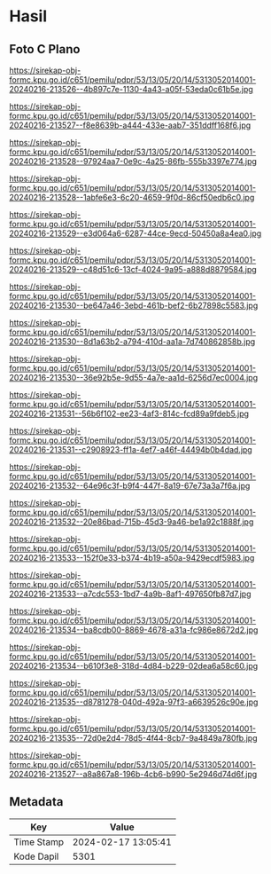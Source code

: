 # Hasil

## Foto C Plano

https://sirekap-obj-formc.kpu.go.id/c651/pemilu/pdpr/53/13/05/20/14/5313052014001-20240216-213526--4b897c7e-1130-4a43-a05f-53eda0c61b5e.jpg

https://sirekap-obj-formc.kpu.go.id/c651/pemilu/pdpr/53/13/05/20/14/5313052014001-20240216-213527--f8e8639b-a444-433e-aab7-351ddff168f6.jpg

https://sirekap-obj-formc.kpu.go.id/c651/pemilu/pdpr/53/13/05/20/14/5313052014001-20240216-213528--97924aa7-0e9c-4a25-86fb-555b3397e774.jpg

https://sirekap-obj-formc.kpu.go.id/c651/pemilu/pdpr/53/13/05/20/14/5313052014001-20240216-213528--1abfe6e3-6c20-4659-9f0d-86cf50edb6c0.jpg

https://sirekap-obj-formc.kpu.go.id/c651/pemilu/pdpr/53/13/05/20/14/5313052014001-20240216-213529--e3d064a6-6287-44ce-9ecd-50450a8a4ea0.jpg

https://sirekap-obj-formc.kpu.go.id/c651/pemilu/pdpr/53/13/05/20/14/5313052014001-20240216-213529--c48d51c6-13cf-4024-9a95-a888d8879584.jpg

https://sirekap-obj-formc.kpu.go.id/c651/pemilu/pdpr/53/13/05/20/14/5313052014001-20240216-213530--be647a46-3ebd-461b-bef2-6b27898c5583.jpg

https://sirekap-obj-formc.kpu.go.id/c651/pemilu/pdpr/53/13/05/20/14/5313052014001-20240216-213530--8d1a63b2-a794-410d-aa1a-7d740862858b.jpg

https://sirekap-obj-formc.kpu.go.id/c651/pemilu/pdpr/53/13/05/20/14/5313052014001-20240216-213530--36e92b5e-9d55-4a7e-aa1d-6256d7ec0004.jpg

https://sirekap-obj-formc.kpu.go.id/c651/pemilu/pdpr/53/13/05/20/14/5313052014001-20240216-213531--56b6f102-ee23-4af3-814c-fcd89a9fdeb5.jpg

https://sirekap-obj-formc.kpu.go.id/c651/pemilu/pdpr/53/13/05/20/14/5313052014001-20240216-213531--c2908923-ff1a-4ef7-a46f-44494b0b4dad.jpg

https://sirekap-obj-formc.kpu.go.id/c651/pemilu/pdpr/53/13/05/20/14/5313052014001-20240216-213532--64e96c3f-b9f4-447f-8a19-67e73a3a7f6a.jpg

https://sirekap-obj-formc.kpu.go.id/c651/pemilu/pdpr/53/13/05/20/14/5313052014001-20240216-213532--20e86bad-715b-45d3-9a46-be1a92c1888f.jpg

https://sirekap-obj-formc.kpu.go.id/c651/pemilu/pdpr/53/13/05/20/14/5313052014001-20240216-213533--152f0e33-b374-4b19-a50a-9429ecdf5983.jpg

https://sirekap-obj-formc.kpu.go.id/c651/pemilu/pdpr/53/13/05/20/14/5313052014001-20240216-213533--a7cdc553-1bd7-4a9b-8af1-497650fb87d7.jpg

https://sirekap-obj-formc.kpu.go.id/c651/pemilu/pdpr/53/13/05/20/14/5313052014001-20240216-213534--ba8cdb00-8869-4678-a31a-fc986e8672d2.jpg

https://sirekap-obj-formc.kpu.go.id/c651/pemilu/pdpr/53/13/05/20/14/5313052014001-20240216-213534--b610f3e8-318d-4d84-b229-02dea6a58c60.jpg

https://sirekap-obj-formc.kpu.go.id/c651/pemilu/pdpr/53/13/05/20/14/5313052014001-20240216-213535--d8781278-040d-492a-97f3-a6639526c90e.jpg

https://sirekap-obj-formc.kpu.go.id/c651/pemilu/pdpr/53/13/05/20/14/5313052014001-20240216-213535--72d0e2d4-78d5-4f44-8cb7-9a4849a780fb.jpg

https://sirekap-obj-formc.kpu.go.id/c651/pemilu/pdpr/53/13/05/20/14/5313052014001-20240216-213527--a8a867a8-196b-4cb6-b990-5e2946d74d6f.jpg


## Metadata

| Key        | Value               |
| ---------- | ------------------- |
| Time Stamp | 2024-02-17 13:05:41 |
| Kode Dapil | 5301                |



